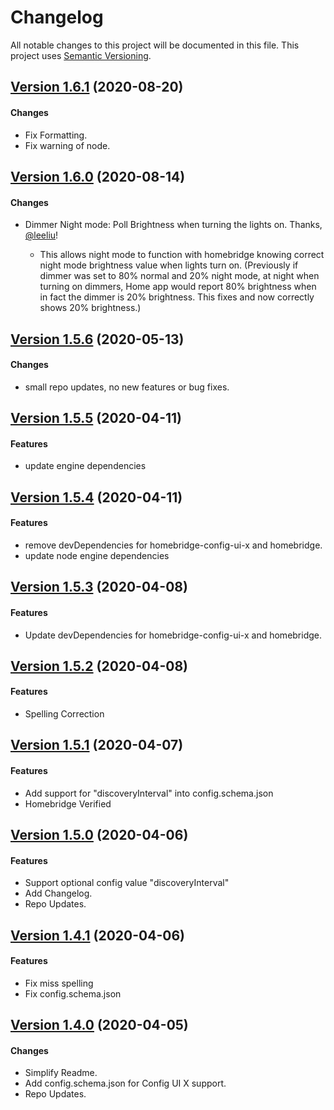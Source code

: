 # Changelog

All notable changes to this project will be documented in this file. This project uses [Semantic Versioning](https://semver.org/).

## [Version 1.6.1](https://github.com/homebridge-plugins/homebridge-platform-wemo/compare/v1.6.0...1.6.1) (2020-08-20)

#### Changes

- Fix Formatting.
- Fix warning of node.

## [Version 1.6.0](https://github.com/homebridge-plugins/homebridge-platform-wemo/compare/v1.5.6...1.6.0) (2020-08-14)

#### Changes

- Dimmer Night mode: Poll Brightness when turning the lights on. Thanks, [@leeliu](https://github.com/leeliu)!

  - This allows night mode to function with homebridge knowing correct night mode brightness value when lights turn on. (Previously if dimmer was set to 80% normal and 20% night mode, at night when turning on dimmers, Home app would report 80% brightness when in fact the dimmer is 20% brightness. This fixes and now correctly shows 20% brightness.)

## [Version 1.5.6](https://github.com/homebridge-plugins/homebridge-platform-wemo/compare/v1.5.5...1.5.6) (2020-05-13)

#### Changes

- small repo updates, no new features or bug fixes.

## [Version 1.5.5](https://github.com/homebridge-plugins/homebridge-platform-wemo/compare/v1.5.4...1.5.5) (2020-04-11)

#### Features

- update engine dependencies

## [Version 1.5.4](https://github.com/homebridge-plugins/homebridge-platform-wemo/compare/v1.5.3...1.5.4) (2020-04-11)

#### Features

- remove devDependencies for homebridge-config-ui-x and homebridge.
- update node engine dependencies

## [Version 1.5.3](https://github.com/homebridge-plugins/homebridge-platform-wemo/compare/v1.5.2...1.5.3) (2020-04-08)

#### Features

- Update devDependencies for homebridge-config-ui-x and homebridge.

## [Version 1.5.2](https://github.com/homebridge-plugins/homebridge-platform-wemo/compare/v1.5.1...1.5.2) (2020-04-08)

#### Features

- Spelling Correction

## [Version 1.5.1](https://github.com/homebridge-plugins/homebridge-platform-wemo/compare/v1.5.0...1.5.1) (2020-04-07)

#### Features

- Add support for "discoveryInterval" into config.schema.json
- Homebridge Verified

## [Version 1.5.0](https://github.com/homebridge-plugins/homebridge-platform-wemo/compare/v1.4.1...1.5.0) (2020-04-06)

#### Features

- Support optional config value "discoveryInterval"
- Add Changelog.
- Repo Updates.

## [Version 1.4.1](https://github.com/homebridge-plugins/homebridge-platform-wemo/compare/v1.4.0...1.4.1) (2020-04-06)

#### Features

- Fix miss spelling
- Fix config.schema.json

## [Version 1.4.0](https://github.com/homebridge-plugins/homebridge-platform-wemo/compare/v1.3.8...1.4.0) (2020-04-05)

#### Changes

- Simplify Readme.
- Add config.schema.json for Config UI X support.
- Repo Updates.
